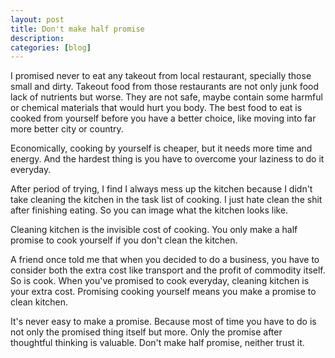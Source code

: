 ```yaml
---
layout: post
title: Don't make half promise
description: 
categories: [blog]
---
```



I promised never to eat any takeout from local restaurant, specially those small and dirty. Takeout food from those restaurants are not only junk food lack of nutrients but worse. They are not safe, maybe contain some harmful or chemical materials that would hurt you body. The best food to eat is cooked from yourself before you have a better choice, like moving into far more better city or country.



Economically, cooking by yourself is cheaper, but it needs more time and energy. And the hardest thing is you have to overcome your laziness to do it everyday.



After period of trying, I find I always mess up the kitchen because I didn't take cleaning the kitchen in the task list of cooking. I just hate clean the shit after finishing eating. So you can image what the kitchen looks like.



Cleaning kitchen is the invisible cost of cooking. You only make a half promise to cook yourself if you don't clean the kitchen.


A friend once told me that when you decided to do a business, you have to consider both the extra cost like transport and the profit of commodity itself. So is cook. When you've promised to cook everyday,  cleaning kitchen is your extra cost. Promising cooking yourself means you make a promise to clean kitchen.



It's never easy to make a promise. Because most of time you have to do is not only the promised thing itself but more. Only the promise after thoughtful thinking is valuable. Don't make half promise, neither trust it.





